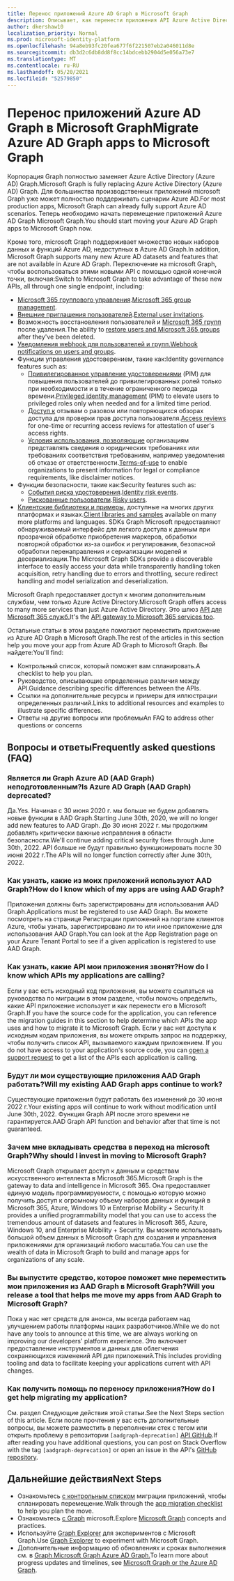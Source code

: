 ```yaml
---
title: Перенос приложений Azure AD Graph в Microsoft Graph
description: Описывает, как перенести приложения API Azure Active Directory (Azure AD) в API Microsoft Graph API.
author: dkershaw10
localization_priority: Normal
ms.prod: microsoft-identity-platform
ms.openlocfilehash: 94a8eb93fc20fea677f6f221507eb2a046011d8e
ms.sourcegitcommit: db3d2c6db8dd8f8cc14bdcebb2904d5e056a73e7
ms.translationtype: MT
ms.contentlocale: ru-RU
ms.lasthandoff: 05/20/2021
ms.locfileid: "52579850"
---
```

# <a name="migrate-azure-ad-graph-apps-to-microsoft-graph"></a><span data-ttu-id="fe0cc-103">Перенос приложений Azure AD Graph в Microsoft Graph</span><span class="sxs-lookup"><span data-stu-id="fe0cc-103">Migrate Azure AD Graph apps to Microsoft Graph</span></span>

<span data-ttu-id="fe0cc-104">Корпорация Graph полностью заменяет Azure Active Directory (Azure AD) Graph.</span><span class="sxs-lookup"><span data-stu-id="fe0cc-104">Microsoft Graph is fully replacing Azure Active Directory (Azure AD) Graph.</span></span> <span data-ttu-id="fe0cc-105">Для большинства производственных приложений microsoft Graph уже может полностью поддерживать сценарии Azure AD.</span><span class="sxs-lookup"><span data-stu-id="fe0cc-105">For most production apps, Microsoft Graph can already fully support Azure AD scenarios.</span></span> <span data-ttu-id="fe0cc-106">Теперь необходимо начать перемещение приложений Azure AD Graph Microsoft Graph.</span><span class="sxs-lookup"><span data-stu-id="fe0cc-106">You should start moving your Azure AD Graph apps to Microsoft Graph now.</span></span>

<span data-ttu-id="fe0cc-107">Кроме того, microsoft Graph поддерживает множество новых наборов данных и функций Azure AD, недоступных в Azure AD Graph.</span><span class="sxs-lookup"><span data-stu-id="fe0cc-107">In addition, Microsoft Graph supports many new Azure AD datasets and features that are not available in Azure AD Graph.</span></span> <span data-ttu-id="fe0cc-108">Переключение на microsoft Graph, чтобы воспользоваться этими новыми API с помощью одной конечной точки, включая:</span><span class="sxs-lookup"><span data-stu-id="fe0cc-108">Switch to Microsoft Graph to take advantage of these new APIs, all through one single endpoint, including:</span></span>

- <span data-ttu-id="fe0cc-109">[Microsoft 365 группового управления](/graph/office365-groups-concept-overview).</span><span class="sxs-lookup"><span data-stu-id="fe0cc-109">[Microsoft 365 group management](/graph/office365-groups-concept-overview).</span></span>
- <span data-ttu-id="fe0cc-110">[Внешние приглашения пользователей](/graph/api/resources/invitation?view=graph-rest-1.0).</span><span class="sxs-lookup"><span data-stu-id="fe0cc-110">[External user invitations](/graph/api/resources/invitation?view=graph-rest-1.0).</span></span>
- <span data-ttu-id="fe0cc-111">Возможность восстановления пользователей и [Microsoft 365 групп](/graph/api/resources/directory?view=graph-rest-1.0) после удаления.</span><span class="sxs-lookup"><span data-stu-id="fe0cc-111">The ability to [restore users and Microsoft 365 groups](/graph/api/resources/directory?view=graph-rest-1.0) after they've been deleted.</span></span>
- <span data-ttu-id="fe0cc-112">[Уведомления webhook для пользователей и групп.](/graph/webhooks?toc=./ref/toc.json&view=graph-rest-1.0)</span><span class="sxs-lookup"><span data-stu-id="fe0cc-112">[Webhook notifications on users and groups](/graph/webhooks?toc=./ref/toc.json&view=graph-rest-1.0).</span></span>
- <span data-ttu-id="fe0cc-113">Функции управления удостоверением, такие как:</span><span class="sxs-lookup"><span data-stu-id="fe0cc-113">Identity governance features such as:</span></span>
  - <span data-ttu-id="fe0cc-114">[Привилегированное управление удостоверениями](/graph/api/resources/privilegedidentitymanagement-root?view=graph-rest-beta) (PIM) для повышения пользователей до привилегированных ролей только при необходимости и в течение ограниченного периода времени.</span><span class="sxs-lookup"><span data-stu-id="fe0cc-114">[Privileged identity management](/graph/api/resources/privilegedidentitymanagement-root?view=graph-rest-beta) (PIM) to elevate users to privileged roles only when needed and for a limited time period.</span></span>
  - <span data-ttu-id="fe0cc-115">[Доступ к](/graph/api/resources/accessreviews-root?view=graph-rest-beta) отзывам о разовом или повторяющихся обзорах доступа для проверки прав доступа пользователя.</span><span class="sxs-lookup"><span data-stu-id="fe0cc-115">[Access reviews](/graph/api/resources/accessreviews-root?view=graph-rest-beta) for one-time or recurring access reviews for attestation of user's access rights.</span></span>
  - <span data-ttu-id="fe0cc-116">[Условия использования, позволяющие](/graph/api/resources/accessreviews-root?view=graph-rest-beta) организациям представлять сведения о юридических требованиях или требованиях соответствия требованиям, например уведомления об отказе от ответственности.</span><span class="sxs-lookup"><span data-stu-id="fe0cc-116">[Terms-of-use](/graph/api/resources/accessreviews-root?view=graph-rest-beta) to enable organizations to present information for legal or compliance requirements, like disclaimer notices.</span></span>
- <span data-ttu-id="fe0cc-117">Функции безопасности, такие как:</span><span class="sxs-lookup"><span data-stu-id="fe0cc-117">Security features such as:</span></span>
  - <span data-ttu-id="fe0cc-118">[События риска удостоверения](/graph/api/resources/identityriskevent?view=graph-rest-beta).</span><span class="sxs-lookup"><span data-stu-id="fe0cc-118">[Identity risk events](/graph/api/resources/identityriskevent?view=graph-rest-beta).</span></span>
  - <span data-ttu-id="fe0cc-119">[Рискованные пользователи](/graph/api/resources/riskyuser?view=graph-rest-beta).</span><span class="sxs-lookup"><span data-stu-id="fe0cc-119">[Risky users](/graph/api/resources/riskyuser?view=graph-rest-beta).</span></span>
- <span data-ttu-id="fe0cc-120">[Клиентские библиотеки и примеры,](/graph/) доступные на многих других платформах и языках.</span><span class="sxs-lookup"><span data-stu-id="fe0cc-120">[Client libraries and samples](/graph/) available on many more platforms and languages.</span></span> <span data-ttu-id="fe0cc-121">SDKs Graph Microsoft предоставляют обнаруживаемый интерфейс для легкого доступа к данным при прозрачной обработке приобретения маркеров, обработки повторной обработки из-за ошибок и регулирования, безопасной обработки перенаправления и сериализации моделей и десериализации.</span><span class="sxs-lookup"><span data-stu-id="fe0cc-121">The Microsoft Graph SDKs provide a discoverable interface to easily access your data while transparently handling token acquisition, retry handling due to errors and throttling, secure redirect handling and model serialization and deserialization.</span></span>

<span data-ttu-id="fe0cc-122">Microsoft Graph предоставляет доступ к многим дополнительным службам, чем только Azure Active Directory.</span><span class="sxs-lookup"><span data-stu-id="fe0cc-122">Microsoft Graph offers access to many more services than just Azure Active Directory.</span></span> <span data-ttu-id="fe0cc-123">Это шлюз [API для Microsoft 365 служб.](/graph/)</span><span class="sxs-lookup"><span data-stu-id="fe0cc-123">It's the [API gateway to Microsoft 365 services too](/graph/).</span></span>

<span data-ttu-id="fe0cc-124">Остальные статьи в этом разделе помогают переместить приложение из Azure AD Graph в Microsoft Graph.</span><span class="sxs-lookup"><span data-stu-id="fe0cc-124">The rest of the articles in this section help you move your app from Azure AD Graph to Microsoft Graph.</span></span> <span data-ttu-id="fe0cc-125">Вы найдете:</span><span class="sxs-lookup"><span data-stu-id="fe0cc-125">You'll find:</span></span>

- <span data-ttu-id="fe0cc-126">Контрольный список, который поможет вам спланировать.</span><span class="sxs-lookup"><span data-stu-id="fe0cc-126">A checklist to help you plan.</span></span>
- <span data-ttu-id="fe0cc-127">Руководство, описывающие определенные различия между API.</span><span class="sxs-lookup"><span data-stu-id="fe0cc-127">Guidance describing specific differences between the APIs.</span></span>
- <span data-ttu-id="fe0cc-128">Ссылки на дополнительные ресурсы и примеры для иллюстрации определенных различий.</span><span class="sxs-lookup"><span data-stu-id="fe0cc-128">Links to additional resources and examples to illustrate specific differences.</span></span>
- <span data-ttu-id="fe0cc-129">Ответы на другие вопросы или проблемы</span><span class="sxs-lookup"><span data-stu-id="fe0cc-129">An FAQ to address other questions or concerns</span></span>


## <a name="frequently-asked-questions-faq"></a><span data-ttu-id="fe0cc-130">Вопросы и ответы</span><span class="sxs-lookup"><span data-stu-id="fe0cc-130">Frequently asked questions (FAQ)</span></span>

### <a name="is-azure-ad-graph-aad-graph-deprecated"></a><span data-ttu-id="fe0cc-131">Является ли Graph Azure AD (AAD Graph) неподготовленным?</span><span class="sxs-lookup"><span data-stu-id="fe0cc-131">Is Azure AD Graph (AAD Graph) deprecated?</span></span>  
<span data-ttu-id="fe0cc-132">Да.</span><span class="sxs-lookup"><span data-stu-id="fe0cc-132">Yes.</span></span> <span data-ttu-id="fe0cc-133">Начиная с 30 июня 2020 г. мы больше не будем добавлять новые функции в AAD Graph.</span><span class="sxs-lookup"><span data-stu-id="fe0cc-133">Starting June 30th, 2020, we will no longer add new features to AAD Graph.</span></span> <span data-ttu-id="fe0cc-134">До 30 июня 2022 г. мы продолжим добавлять критически важные исправления в области безопасности.</span><span class="sxs-lookup"><span data-stu-id="fe0cc-134">We'll continue adding critical security fixes through June 30th, 2022.</span></span> <span data-ttu-id="fe0cc-135">API больше не будут правильно функционировать после 30 июня 2022 г.</span><span class="sxs-lookup"><span data-stu-id="fe0cc-135">The APIs will no longer function correctly after June 30th, 2022.</span></span>

### <a name="how-do-i-know-which-of-my-apps-are-using-aad-graph"></a><span data-ttu-id="fe0cc-136">Как узнать, какие из моих приложений используют AAD Graph?</span><span class="sxs-lookup"><span data-stu-id="fe0cc-136">How do I know which of my apps are using AAD Graph?</span></span>  
<span data-ttu-id="fe0cc-137">Приложения должны быть зарегистрированы для использования AAD Graph.</span><span class="sxs-lookup"><span data-stu-id="fe0cc-137">Applications must be registered to use AAD Graph.</span></span>  <span data-ttu-id="fe0cc-138">Вы можете посмотреть на странице Регистрации приложений на портале клиентов Azure, чтобы узнать, зарегистрировано ли то или иное приложение для использования AAD Graph.</span><span class="sxs-lookup"><span data-stu-id="fe0cc-138">You can look at the App Registration page on your Azure Tenant Portal to see if a given application is registered to use AAD Graph.</span></span>

### <a name="how-do-i-know-which-apis-my-applications-are-calling"></a><span data-ttu-id="fe0cc-139">Как узнать, какие API мои приложения звонят?</span><span class="sxs-lookup"><span data-stu-id="fe0cc-139">How do I know which APIs my applications are calling?</span></span>
<span data-ttu-id="fe0cc-140">Если у вас есть исходный код приложения, вы можете ссылаться на руководства по миграции в этом разделе, чтобы помочь определить, какие API приложение использует и как перенести его в Microsoft Graph.</span><span class="sxs-lookup"><span data-stu-id="fe0cc-140">If you have the source code for the application, you can reference the migration guides in this section to help determine which APIs the app uses and how to migrate it to Microsoft Graph.</span></span> <span data-ttu-id="fe0cc-141">Если у вас нет доступа к исходным кодам приложения, вы можете открыть запрос на поддержку, чтобы получить список API, вызываемого каждым приложением. [](developer-support-help-options.md#open-a-support-request)</span><span class="sxs-lookup"><span data-stu-id="fe0cc-141">If you do not have access to your application's source code, you can [open a support request](developer-support-help-options.md#open-a-support-request) to get a list of the APIs each application is calling.</span></span>

### <a name="will-my-existing-aad-graph-apps-continue-to-work"></a><span data-ttu-id="fe0cc-142">Будут ли мои существующие приложения AAD Graph работать?</span><span class="sxs-lookup"><span data-stu-id="fe0cc-142">Will my existing AAD Graph apps continue to work?</span></span> 
<span data-ttu-id="fe0cc-143">Существующие приложения будут работать без изменений до 30 июня 2022 г.</span><span class="sxs-lookup"><span data-stu-id="fe0cc-143">Your existing apps will continue to work without modification until June 30th, 2022.</span></span> <span data-ttu-id="fe0cc-144">Функция Graph API после этого времени не гарантируется.</span><span class="sxs-lookup"><span data-stu-id="fe0cc-144">AAD Graph API function and behavior after that time is not guaranteed.</span></span>

### <a name="why-should-i-invest-in-moving-to-microsoft-graph"></a><span data-ttu-id="fe0cc-145">Зачем мне вкладывать средства в переход на microsoft Graph?</span><span class="sxs-lookup"><span data-stu-id="fe0cc-145">Why should I invest in moving to Microsoft Graph?</span></span>  
<span data-ttu-id="fe0cc-146">Microsoft Graph открывает доступ к данным и средствам искусственного интеллекта в Microsoft 365.</span><span class="sxs-lookup"><span data-stu-id="fe0cc-146">Microsoft Graph is the gateway to data and intelligence in Microsoft 365.</span></span> <span data-ttu-id="fe0cc-147">Она предоставляет единую модель программируемости, с помощью которую можно получить доступ к огромному объему наборов данных и функций в Microsoft 365, Azure, Windows 10 и Enterprise Mobility + Security.</span><span class="sxs-lookup"><span data-stu-id="fe0cc-147">It provides a unified programmability model that you can use to access the tremendous amount of datasets and features in Microsoft 365, Azure, Windows 10, and Enterprise Mobility + Security.</span></span> <span data-ttu-id="fe0cc-148">Вы можете использовать большой объем данных в Microsoft Graph для создания и управления приложениями для организаций любого масштаба.</span><span class="sxs-lookup"><span data-stu-id="fe0cc-148">You can use the wealth of data in Microsoft Graph to build and manage apps for organizations of any scale.</span></span>

### <a name="will-you-release-a-tool-that-helps-me-move-my-apps-from-aad-graph-to-microsoft-graph"></a><span data-ttu-id="fe0cc-149">Вы выпустите средство, которое поможет мне переместить мои приложения из AAD Graph в Microsoft Graph?</span><span class="sxs-lookup"><span data-stu-id="fe0cc-149">Will you release a tool that helps me move my apps from AAD Graph to Microsoft Graph?</span></span>  
<span data-ttu-id="fe0cc-150">Пока у нас нет средств для анонса, мы всегда работаем над улучшением работы платформы наших разработчиков.</span><span class="sxs-lookup"><span data-stu-id="fe0cc-150">While we do not have any tools to announce at this time, we are always working on improving our developers' platform experience.</span></span> <span data-ttu-id="fe0cc-151">Это включает предоставление инструментов и данных для облегчения сохраняющихся изменений API для приложений.</span><span class="sxs-lookup"><span data-stu-id="fe0cc-151">This includes providing tooling and data to facilitate keeping your applications current with API changes.</span></span>

### <a name="how-do-i-get-help-migrating-my-application"></a><span data-ttu-id="fe0cc-152">Как получить помощь по переносу приложения?</span><span class="sxs-lookup"><span data-stu-id="fe0cc-152">How do I get help migrating my application?</span></span>  
<span data-ttu-id="fe0cc-153">См. раздел Следующие действия этой статьи.</span><span class="sxs-lookup"><span data-stu-id="fe0cc-153">See the Next Steps section of this article.</span></span> <span data-ttu-id="fe0cc-154">Если после прочтения у вас есть дополнительные вопросы, вы можете разместить в переполнении стек с тегом или открыть проблему в репозитории `[aadgraph-deprecation]` [API GitHub](https://github.com/microsoftgraph).</span><span class="sxs-lookup"><span data-stu-id="fe0cc-154">If after reading you have additional questions, you can post on Stack Overflow with the tag `[aadgraph-deprecation]` or open an issue in the API's [GitHub repository](https://github.com/microsoftgraph).</span></span>


## <a name="next-steps"></a><span data-ttu-id="fe0cc-155">Дальнейшие действия</span><span class="sxs-lookup"><span data-stu-id="fe0cc-155">Next Steps</span></span>

- <span data-ttu-id="fe0cc-156">Ознакомьтесь [с контрольным списком](migrate-azure-ad-graph-planning-checklist.md) миграции приложений, чтобы спланировать перемещение.</span><span class="sxs-lookup"><span data-stu-id="fe0cc-156">Walk through the [app migration checklist](migrate-azure-ad-graph-planning-checklist.md) to help you plan the move.</span></span>
- <span data-ttu-id="fe0cc-157">Ознакомьтесь [с Graph](/graph/overview) microsoft.</span><span class="sxs-lookup"><span data-stu-id="fe0cc-157">Explore [Microsoft Graph](/graph/overview) concepts and practices.</span></span>
- <span data-ttu-id="fe0cc-158">Используйте [Graph Explorer](https://aka.ms/ge) для экспериментов с Microsoft Graph.</span><span class="sxs-lookup"><span data-stu-id="fe0cc-158">Use [Graph Explorer](https://aka.ms/ge) to experiment with Microsoft Graph.</span></span>
- <span data-ttu-id="fe0cc-159">Дополнительные информацию об обновлениях и сроках выполнения см. в [Graph Microsoft Graph Azure AD Graph.](https://developer.microsoft.com/graph/blogs/microsoft-graph-or-azure-ad-graph/)</span><span class="sxs-lookup"><span data-stu-id="fe0cc-159">To learn more about progress updates and timelines, see [Microsoft Graph or the Azure AD Graph](https://developer.microsoft.com/graph/blogs/microsoft-graph-or-azure-ad-graph/).</span></span>

